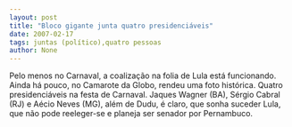 ```yaml
---
layout: post
title: "Bloco gigante junta quatro presidenciáveis"
date: 2007-02-17
tags: juntas (político),quatro pessoas
author: None
---
```


Pelo menos no Carnaval, a coalização na folia de Lula está funcionando.
Ainda há pouco, no Camarote da Globo, rendeu uma foto histórica. Quatro presidenciáveis na festa de Carnaval.
Jaques Wagner (BA), Sérgio Cabral (RJ) e Aécio Neves (MG), além de Dudu, é claro, que sonha suceder Lula, que não pode reeleger-se e planeja ser senador por Pernambuco. 